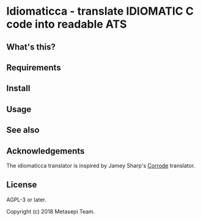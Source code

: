 # Idiomaticca - translate IDIOMATIC C code into readable ATS

## What's this?

## Requirements

## Install

## Usage

## See also

## Acknowledgements

The idiomaticca translator is inspired by Jamey Sharp's [Corrode](https://github.com/jameysharp/corrode) translator.

## License

AGPL-3 or later.

Copyright (c) 2018 Metasepi Team.
